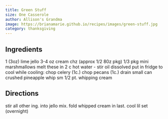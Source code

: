 ```yaml
---
title: Green Stuff
size: One Casserole
author: Allison's Grandma
image: https://brianamarie.github.io/recipes/images/green-stuff.jpg
category: thanksgiving
---
```


## Ingredients
1 (3oz) lime jello
3-4 oz cream chz (approx 1/2 80z pkg)
1/3 pkg mini marshmallows
melt these in 2 c hot water - stir oil dissolved
put in fridge to cool
while cooling:
chop celery (1c.)
chop pecans (1c.)
drain small can crushed pineapple
whip sm 1/2 pt. whipping cream

## Directions
stir all other ing. into jello mix.
fold whipped cream in last.
cool lil set (overnight)
